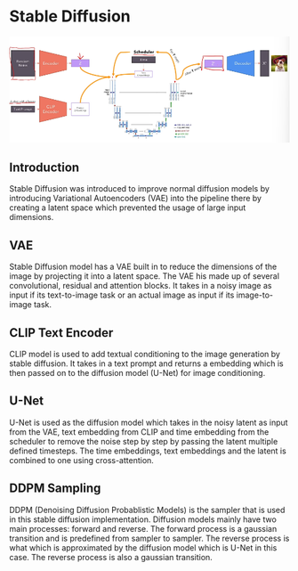 # Stable Diffusion

<p align="center">
<img src="Stable-Diffusion.png" alt="Alt text" width="700"/>
</p>

## Introduction
Stable Diffusion was introduced to improve normal diffusion models by introducing Variational Autoencoders (VAE) into the pipeline there by creating a latent space which prevented the usage of large input dimensions.

## VAE
Stable Diffusion model has a VAE built in to reduce the dimensions of the image by projecting it into a latent space. The VAE his made up of several convolutional, residual and attention blocks. It takes in a noisy image as input if its text-to-image task or an actual image as input if its image-to-image task.

## CLIP Text Encoder
CLIP model is used to add textual conditioning to the image generation by stable diffusion. It takes in a text prompt and returns a embedding which is then passed on to the diffusion model (U-Net) for image conditioning.

## U-Net
U-Net is used as the diffusion model which takes in the noisy latent as input from the VAE, text embedding from CLIP and time embedding from the scheduler to remove the noise step by step by passing the latent multiple defined timesteps. The time embeddings, text embeddings and the latent is combined to one using cross-attention.

## DDPM Sampling
DDPM (Denoising Diffusion Probablistic Models) is the sampler that is used in this stable diffusion implementation. Diffusion models mainly have two main processes: forward and reverse. The forward process is a gaussian transition and is predefined from sampler to sampler. The reverse process is what which is approximated by the diffusion model which is U-Net in this case. The reverse process is also a gaussian transition. 



